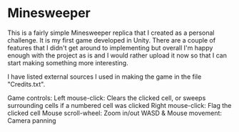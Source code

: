 # Minesweeper

This is a fairly simple Minesweeper replica that I created as a personal challenge. It is my first game developed in Unity. There are a couple of features that I didn't get around to implementing but overall I'm happy enough with the project as is and I would rather upload it now so that I can start making something more interesting.

I have listed external sources I used in making the game in the file "Credits.txt".

Game controls:
Left mouse-click: Clears the clicked cell, or sweeps surrounding cells if a numbered cell was clicked
Right mouse-click: Flag the clicked cell
Mouse scroll-wheel: Zoom in/out
WASD & Mouse movement: Camera panning

